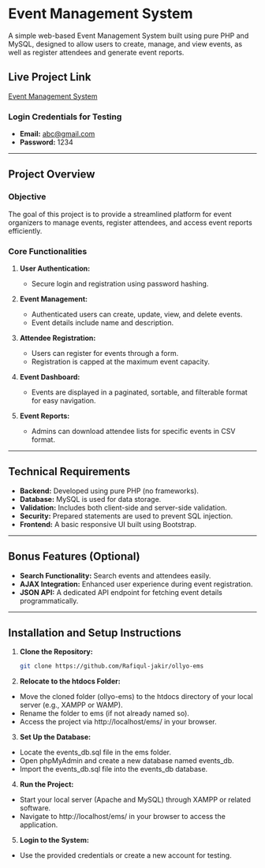 # Event Management System

A simple web-based Event Management System built using pure PHP and MySQL, designed to allow users to create, manage, and view events, as well as register attendees and generate event reports.

## Live Project Link

[Event Management System](http://ollyo.rf.gd)

### Login Credentials for Testing

- **Email:** abc@gmail.com
- **Password:** 1234

---

## Project Overview

### Objective

The goal of this project is to provide a streamlined platform for event organizers to manage events, register attendees, and access event reports efficiently.

### Core Functionalities

1. **User Authentication:**

   - Secure login and registration using password hashing.

2. **Event Management:**

   - Authenticated users can create, update, view, and delete events.
   - Event details include name and description.

3. **Attendee Registration:**

   - Users can register for events through a form.
   - Registration is capped at the maximum event capacity.

4. **Event Dashboard:**

   - Events are displayed in a paginated, sortable, and filterable format for easy navigation.

5. **Event Reports:**
   - Admins can download attendee lists for specific events in CSV format.

---

## Technical Requirements

- **Backend:** Developed using pure PHP (no frameworks).
- **Database:** MySQL is used for data storage.
- **Validation:** Includes both client-side and server-side validation.
- **Security:** Prepared statements are used to prevent SQL injection.
- **Frontend:** A basic responsive UI built using Bootstrap.

---

## Bonus Features (Optional)

- **Search Functionality:** Search events and attendees easily.
- **AJAX Integration:** Enhanced user experience during event registration.
- **JSON API:** A dedicated API endpoint for fetching event details programmatically.

---

## Installation and Setup Instructions

1. **Clone the Repository:**

   ```bash
   git clone https://github.com/Rafiqul-jakir/ollyo-ems
   ```

2. **Relocate to the htdocs Folder:**

- Move the cloned folder (ollyo-ems) to the htdocs directory of your local server (e.g., XAMPP or WAMP).
- Rename the folder to ems (if not already named so).
- Access the project via http://localhost/ems/ in your browser.

3. **Set Up the Database:**

- Locate the events_db.sql file in the ems folder.
- Open phpMyAdmin and create a new database named events_db.
- Import the events_db.sql file into the events_db database.

4. **Run the Project:**

- Start your local server (Apache and MySQL) through XAMPP or related software.
- Navigate to http://localhost/ems/ in your browser to access the application.

5. **Login to the System:**

- Use the provided credentials or create a new account for testing.
